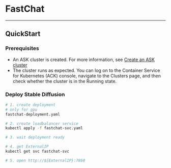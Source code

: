 # FastChat

---
## QuickStart  

### Prerequisites
- An ASK cluster is created. For more information, see [Create an ASK cluster](https://www.alibabacloud.com/help/en/ack/serverless-kubernetes/user-guide/create-an-ask-cluster-2?spm=a2c63.p38356.0.0.664265cdTbNZo1#task-e3c-311-ydb)
- The cluster runs as expected. You can log on to the Container Service for Kubernetes (ACK) console, navigate to the Clusters page, and then check whether the cluster is in the Running state.

### Deploy Stable Diffusion
```bash
# 1. create deployment
# only for gpu
fastchat-deployment.yaml

# 2. create loadbalancer service
kubectl apply -f fastchat-svc.yaml

# 3. wait deployment ready

# 4. get ExternalIP
kubectl get svc fastchat-svc

# 5. open http://${ExternalIP}:7860 
```
